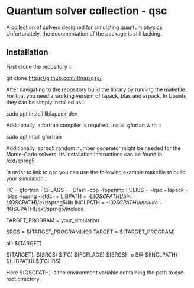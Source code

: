 Quantum solver collection - qsc
===============================
A collection of solvers designed for simulating quantum physics. Unfortunately, the documentation of the package is still lacking.

Installation
------------
First clone the repository ::

git clone https://github.com/ittnas/qsc/

After navigating to the repository build the library by running the makefile. For that you need a working version of lapack, blas and arpack. In Ubuntu, they can be simply installed as ::

sudo apt install liblapack-dev

Additionally, a fortran compiler is required. Install gfortan with ::

sudo apt intall gfortran

Additionally, sprng5 random number generator might be needed for the Monte-Carlo solvers. Its installation instructions can be found in /ext/sprng5.

In order to link to qsc you can use the following example makefile to build your simulation ::

FC = gfortran
FCFLAGS = -Ofast -cpp -fopenmp
FCLIBS = -lqsc -llapack -lblas -lsprng -lstdc++
LIBPATH = -L$(QSCPATH)/bin -L$(QSCPATH)/ext/sprng5/lib
INCLPATH = -I$(QSCPATH)/include -I$(QSCPATH)/ext/sprng5/include

TARGET_PROGRAM = your_simulation

SRCS = $(TARGET_PROGRAM).f90
TARGET = $(TARGET_PROGRAM)

all: $(TARGET)

$(TARGET): $(SRCS)
	$(FC) $(FCFLAGS) $(SRCS) -o $@ $(INCLPATH) $(LIBPATH) $(FCLIBS)

Here $(QSCPATH) is the environment variable containing the path to qsc root directory.